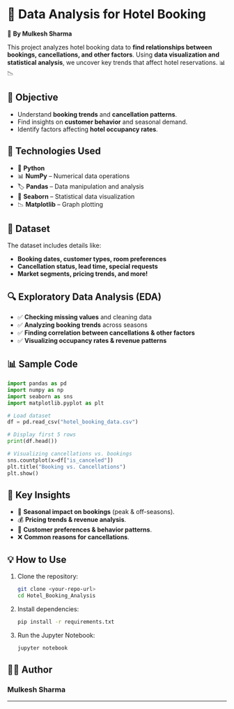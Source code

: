# 🏨 Data Analysis for Hotel Booking  

🚀 **By Mulkesh Sharma**  

This project analyzes hotel booking data to **find relationships between bookings, cancellations, and other factors**. Using **data visualization and statistical analysis**, we uncover key trends that affect hotel reservations. 📊📉  

## 📌 Objective  
- Understand **booking trends** and **cancellation patterns**.  
- Find insights on **customer behavior** and seasonal demand.  
- Identify factors affecting **hotel occupancy rates**.  

## 🔧 Technologies Used  
- 🐍 **Python**  
- 📊 **NumPy** – Numerical data operations  
- 🏷️ **Pandas** – Data manipulation and analysis  
- 🎨 **Seaborn** – Statistical data visualization  
- 📉 **Matplotlib** – Graph plotting  

## 📂 Dataset  
The dataset includes details like:  
- **Booking dates, customer types, room preferences**  
- **Cancellation status, lead time, special requests**  
- **Market segments, pricing trends, and more!**  

## 🔍 Exploratory Data Analysis (EDA)  
- ✅ **Checking missing values** and cleaning data  
- ✅ **Analyzing booking trends** across seasons  
- ✅ **Finding correlation between cancellations & other factors**  
- ✅ **Visualizing occupancy rates & revenue patterns**  

## 📊 Sample Code  
```python
import pandas as pd
import numpy as np
import seaborn as sns
import matplotlib.pyplot as plt

# Load dataset
df = pd.read_csv("hotel_booking_data.csv")

# Display first 5 rows
print(df.head())

# Visualizing cancellations vs. bookings
sns.countplot(x=df["is_canceled"])
plt.title("Booking vs. Cancellations")
plt.show()
```

## 🎯 Key Insights  
- 📅 **Seasonal impact on bookings** (peak & off-seasons).  
- 💰 **Pricing trends & revenue analysis**.  
- 📌 **Customer preferences & behavior patterns**.  
- ❌ **Common reasons for cancellations**.  

## 💡 How to Use  
1. Clone the repository:  
   ```sh
   git clone <your-repo-url>
   cd Hotel_Booking_Analysis
   ```  
2. Install dependencies:  
   ```sh
   pip install -r requirements.txt
   ```  
3. Run the Jupyter Notebook:  
   ```sh
   jupyter notebook
   ```  

## 👨‍💻 Author  
### **Mulkesh Sharma**  

---
